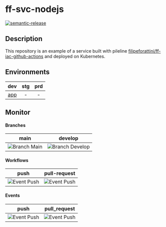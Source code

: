 # ff-svc-nodejs
[![semantic-release](https://img.shields.io/badge/%20%20%F0%9F%93%A6%F0%9F%9A%80-semantic--release-e10079.svg)](https://github.com/semantic-release/semantic-release)

## Description

This repository is an example of a service built with pileline [filipeforattini/ff-iac-github-actions](https://github.com/filipeforattini/ff-iac-github-actions) and deployed on Kubernetes.

## Environments

| dev | stg | prd |
|:---:|:---:|:---:|
| [app](https://ff-svc-nodejs.dev.forattini.app/) | - | - |


## Monitor

#### Branches

| main | develop |
| :---: | :---: |
| ![Branch Main](https://github.com/filipeforattini/ff-svc-nodejs/actions/workflows/push.yml/badge.svg?branch=main) | ![Branch Develop](https://github.com/filipeforattini/ff-svc-nodejs/actions/workflows/push.yml/badge.svg?branch=main) |

#### Workflows

| push | pull-request |
| :---: | :---: |
| ![Event Push](https://github.com/filipeforattini/ff-svc-nodejs/actions/workflows/push.yml/badge.svg) | ![Event Push](https://github.com/filipeforattini/ff-svc-nodejs/actions/workflows/pull-request.yml/badge.svg) |

#### Events

| push | pull_request |
| :---: | :---: |
| ![Event Push](https://github.com/filipeforattini/ff-svc-nodejs/actions/workflows/push.yml/badge.svg?event=push) | ![Event Push](https://github.com/filipeforattini/ff-svc-nodejs/actions/workflows/pull-request.yml/badge.svg?event=pull_request) |

